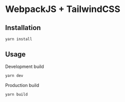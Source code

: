 # WebpackJS + TailwindCSS

## Installation

```
yarn install
```

## Usage
Development build

```bash
yarn dev
```

Production build

```bash
yarn build
```